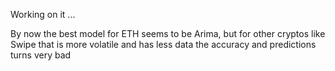 Working on it ...

By now the best model for ETH seems to be Arima, but for other cryptos like Swipe that is more 
volatile and has less data the accuracy and predictions turns very bad 